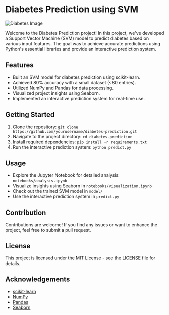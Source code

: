 # Diabetes Prediction using SVM

![Diabetes Image](diabetes_image.jpg)

Welcome to the Diabetes Prediction project! In this project, we've developed a Support Vector Machine (SVM) model to predict diabetes based on various input features. The goal was to achieve accurate predictions using Python's essential libraries and provide an interactive prediction system.

## Features

- Built an SVM model for diabetes prediction using scikit-learn.
- Achieved 80% accuracy with a small dataset (<80 entries).
- Utilized NumPy and Pandas for data processing.
- Visualized project insights using Seaborn.
- Implemented an interactive prediction system for real-time use.

## Getting Started

1. Clone the repository: `git clone https://github.com/yourusername/diabetes-prediction.git`
2. Navigate to the project directory: `cd diabetes-prediction`
3. Install required dependencies: `pip install -r requirements.txt`
4. Run the interactive prediction system: `python predict.py`

## Usage

- Explore the Jupyter Notebook for detailed analysis: `notebooks/analysis.ipynb`
- Visualize insights using Seaborn in `notebooks/visualization.ipynb`
- Check out the trained SVM model in `model/`
- Use the interactive prediction system in `predict.py`

## Contribution

Contributions are welcome! If you find any issues or want to enhance the project, feel free to submit a pull request.

## License

This project is licensed under the MIT License - see the [LICENSE](LICENSE) file for details.

## Acknowledgements

- [scikit-learn](https://scikit-learn.org/)
- [NumPy](https://numpy.org/)
- [Pandas](https://pandas.pydata.org/)
- [Seaborn](https://seaborn.pydata.org/)

